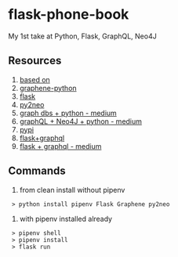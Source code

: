 # flask-phone-book

My 1st take at Python, Flask, GraphQL, Neo4J

## Resources
1. [based on](https://github.com/elementsinteractive/flask-graphql-neo4j/tree/master/app)
1. [graphene-python](https://docs.graphene-python.org/projects/django/en/latest/)
1. [flask](http://flask.pocoo.org/)
1. [py2neo](https://py2neo.org/v3/index.html)
  1. [graph dbs + python - medium](https://medium.com/labcodes/graph-databases-talking-about-your-data-relationships-with-python-b438c689dc89)
  1. [graphQL + Neo4J + python - medium](https://medium.com/elements/diving-into-graphql-and-neo4j-with-python-244ec39ddd94)
1. [pypi](https://pypi.org/project/py2neo/)
1. [flask+graphql](https://bcb.github.io/python/graphql-flask)
  1. [flask + graphql - medium](https://medium.com/@marvinkome/creating-a-graphql-server-with-flask-ae767c7e2525)


## Commands

1. from clean install without pipenv

```shell
 > python install pipenv Flask Graphene py2neo
```

1. with pipenv installed already

```shell
 > pipenv shell
 > pipenv install
 > flask run
```
